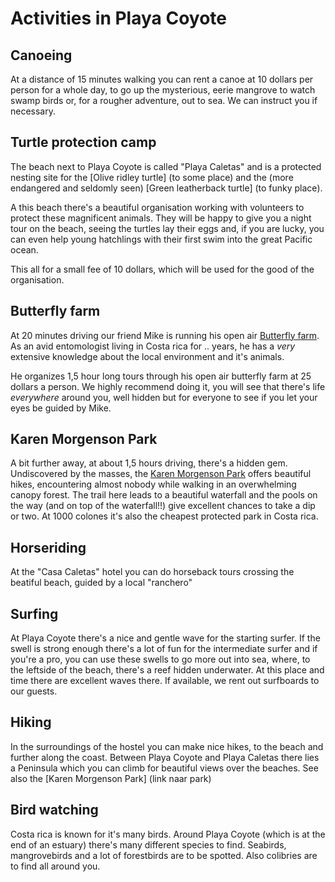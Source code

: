 # Activities in Playa Coyote

## Canoeing
At a distance of 15 minutes walking you can rent a canoe at 10 dollars per person for a whole day, to go up the mysterious, eerie mangrove to watch swamp birds or, for a rougher adventure, out to sea. We can instruct you if necessary.

## Turtle protection camp
The beach next to Playa Coyote is called "Playa Caletas" and is a protected nesting site for the [Olive ridley turtle] (to some place) and the (more endangered and seldomly seen) [Green leatherback turtle] (to funky place).

A this beach there's a beautiful organisation working with volunteers to protect these magnificent animals. They will be happy to give you a night tour on the beach, seeing the turtles lay their eggs and, if you are lucky, you can even help young hatchlings with their first swim into the great Pacific ocean.

This all for a small fee of 10 dollars, which will be used for the good of the organisation.

## Butterfly farm
At 20 minutes driving our friend Mike is running his open air [Butterfly farm](https://www.facebook.com/junglebutterflyfarm). As an avid entomologist living in Costa rica for .. years,  he has a _very_ extensive knowledge about the local environment and it's animals.

He organizes 1,5 hour long tours through his open air butterfly farm at 25 dollars a person. We highly recommend doing it, you will see that there's life _everywhere_ around you, well hidden but for everyone to see if you let your eyes be guided by Mike.

## Karen Morgenson Park
A bit further away, at about 1,5 hours driving, there's a hidden gem. Undiscovered by the masses, the [Karen Morgenson Park](http://www.tripadvisor.com/Attraction_Review-g7684098-d8504916-Reviews-Karen_Mogensen_Nature_Reserve-Jicaral_Province_of_Puntarenas.html) offers beautiful hikes, encountering almost nobody while walking in an overwhelming canopy forest. The trail here leads to a beautiful waterfall and the pools on the way (and on top of the waterfall!!) give excellent chances to take a dip or two. At 1000 colones it's also the cheapest protected park in Costa rica.

## Horseriding
At the "Casa Caletas" hotel you can do horseback tours crossing the beatiful beach, guided by a local "ranchero"

## Surfing
At Playa Coyote there's a nice and gentle wave for the starting surfer. If the swell is strong enough there's a lot of fun for the intermediate surfer and if you're a pro, you can use these swells to go more out into sea, where, to the leftside of the beach, there's a reef hidden underwater. At this place and time there are excellent waves there.
If available, we rent out surfboards to our guests.

## Hiking
In the surroundings of the hostel you can make nice hikes, to the beach and further along the coast. Between Playa Coyote and Playa Caletas there lies a Peninsula which you can climb for beautiful views over the beaches.
See also the [Karen Morgenson Park] (link naar park)

## Bird watching
Costa rica is known for it's many birds. Around Playa Coyote (which is at the end of an estuary) there's many different species to find. Seabirds, mangrovebirds and a lot of forestbirds are to be spotted. Also colibries are to find all around you.


